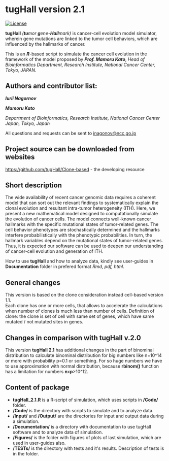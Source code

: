 tugHall version 2.1
====================

[![License](https://img.shields.io/badge/License-GPLv3-orange.svg)](https://github.com/tugHall/Clone-based/Documentation/blob/master/LICENSE)


**tugHall** _(**tu**mor **g**ene-**Hall**mark)_ is cancer-cell evolution model simulator, wherein gene mutations are linked to the tumor cell behaviors, which are influenced by the hallmarks of cancer.

This is an _**R**_-based script to simulate the cancer cell evolution in the framework of the model proposed by _**Prof. Mamoru Kato**_,
_Head of Bioinformatics Department, Research Institute, National Cancer Center, Tokyo, JAPAN_.

Authors and contributor list:
---
_**Iurii Nagornov**_

_**Mamoru Kato**_

_Department of Bioinformatics, Research Institute, National Cancer Center Japan, Tokyo, Japan_

All questions and requests can be sent to inagonov@ncc.go.jp

Project source can be downloaded from websites  
--- 
https://github.com/tugHall/Clone-based  -  the developing resource

Short description
---
The wide availability of recent cancer genomic data requires a coherent model that can sort out the relevant findings to systematically explain the clonal evolution and resultant intra-tumor heterogeneity (ITH). Here, we present a new mathematical model designed to computationally simulate the evolution of cancer cells. The model connects well-known cancer hallmarks with the specific mutational states of tumor-related genes. The cell behavior phenotypes are stochastically determined and the hallmarks interfere probabilistically with the phenotypic probabilities. In turn, the hallmark variables depend on the mutational states of tumor-related genes. Thus, it is expected our software can be used to deepen our understanding of cancer-cell evolution and generation of ITH.

How to use **tugHall** and how to analyze data, kindly see user-guides in **Documentation** folder in prefered format *Rmd, pdf, html*.

General changes
---

This version is based on the clone consideration instead cell-based version 1.1.  
Each clone has one or more cells, that allows to accelerate the calculations when number of clones is much less than number of cells.
Definition of clone: the clone is set of cell with same set of genes, which have same mutated / not mutated sites in genes.

Changes in comparison with tugHall v.2.0
---

This version **tugHall 2.1**  has additional changes in the part of binominal distribution to
calculate binominal distribution for big numbers like n=10^14 or more with probability p=0.1 or something. 
For so huge numbers we have to use approximation with normal distribution, because **rbinom()** function has a limitation for numbers **n**x**p**>10^12. 


Content of package
---

* **tugHall_2.1.R** is a R-script of simulation, which uses scripts in **/Code/** folder.
* **/Code/** is the directory with scripts to simulate and to analyze data. 
* **/Input/** and **/Output/** are the directories for input and output data during a simulation. 
* **/Documentation/** is a directory with documentation to use tugHall software and to analyze data of simulation.   
* **/Figures/** is the folder with figures of plots of last simulation, which are used in user-guides also. 
* **/TESTs/** is the directory with tests and it's results. Description of tests is in the folder. 


